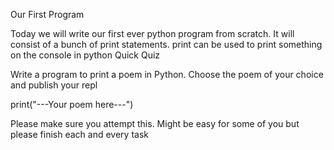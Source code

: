 Our First Program

Today we will write our first ever python program from scratch. It will consist of a bunch of print statements. print can be used to print something on the console in python
Quick Quiz

Write a program to print a poem in Python. Choose the poem of your choice and publish your repl

print("---Your poem here---")

Please make sure you attempt this. Might be easy for some of you but please finish each and every task